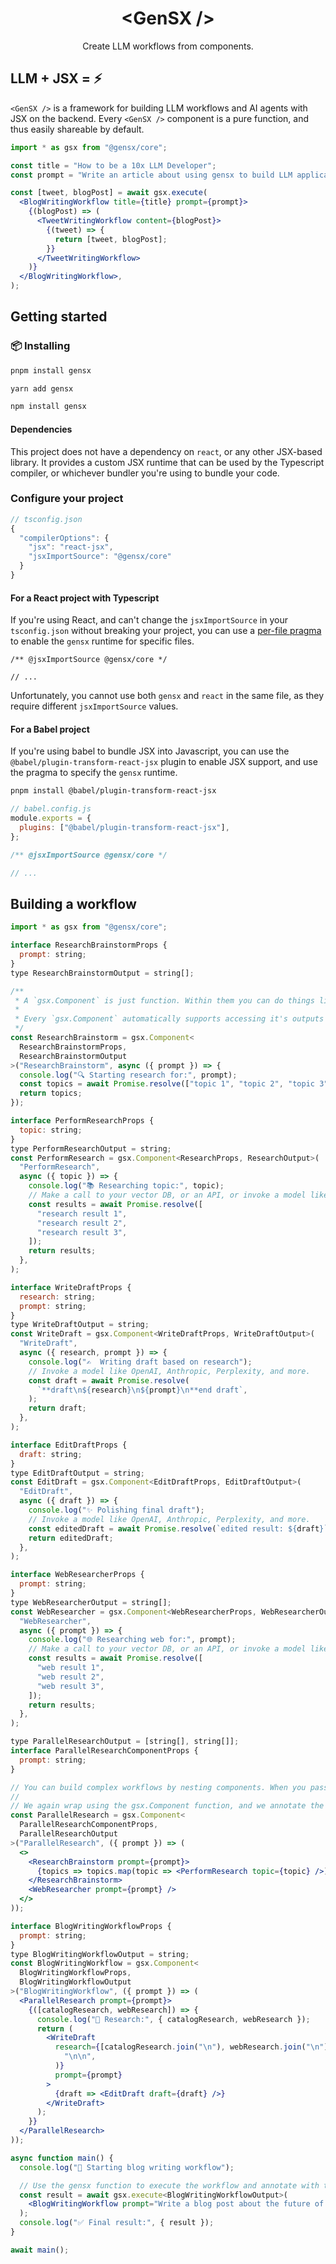 <h1 align="center">&lt;GenSX /&gt;</h1>

<p align="center">
  Create LLM workflows from components.
</p>

## LLM + JSX = ⚡️

`<GenSX />` is a framework for building LLM workflows and AI agents with JSX on the backend. Every `<GenSX />` component is a pure function, and thus easily shareable by default.

```jsx
import * as gsx from "@gensx/core";

const title = "How to be a 10x LLM Developer";
const prompt = "Write an article about using gensx to build LLM applications";

const [tweet, blogPost] = await gsx.execute(
  <BlogWritingWorkflow title={title} prompt={prompt}>
    {(blogPost) => (
      <TweetWritingWorkflow content={blogPost}>
        {(tweet) => {
          return [tweet, blogPost];
        }}
      </TweetWritingWorkflow>
    )}
  </BlogWritingWorkflow>,
);
```

## Getting started

### 📦 Installing

```bash
pnpm install gensx
```

```bash
yarn add gensx
```

```bash
npm install gensx
```

#### Dependencies

This project does not have a dependency on `react`, or any other JSX-based library. It provides a custom JSX runtime that can be used by the Typescript compiler, or whichever bundler you're using to bundle your code.

### Configure your project

```ts
// tsconfig.json
{
  "compilerOptions": {
    "jsx": "react-jsx",
    "jsxImportSource": "@gensx/core"
  }
}
```

#### For a React project with Typescript

If you're using React, and can't change the `jsxImportSource` in your `tsconfig.json` without breaking your project, you can use a [per-file pragma](https://www.typescriptlang.org/tsconfig/#jsxImportSource) to enable the `gensx` runtime for specific files.

```tsx
/** @jsxImportSource @gensx/core */

// ...
```

Unfortunately, you cannot use both `gensx` and `react` in the same file, as they require different `jsxImportSource` values.

#### For a Babel project

If you're using babel to bundle JSX into Javascript, you can use the `@babel/plugin-transform-react-jsx` plugin to enable JSX support, and use the pragma to specify the `gensx` runtime.

```bash
pnpm install @babel/plugin-transform-react-jsx
```

```js
// babel.config.js
module.exports = {
  plugins: ["@babel/plugin-transform-react-jsx"],
};
```

```jsx
/** @jsxImportSource @gensx/core */

// ...
```

## Building a workflow

```jsx
import * as gsx from "@gensx/core";

interface ResearchBrainstormProps {
  prompt: string;
}
type ResearchBrainstormOutput = string[];

/**
 * A `gsx.Component` is just function. Within them you can do things like make calls to your vector DB, call APIs, or invoke models like OpenAI, Claude, Perplexity, and more.
 *
 * Every `gsx.Component` automatically supports accessing it's outputs by nesting a `child` function with no additional work required. For instance:
 */
const ResearchBrainstorm = gsx.Component<
  ResearchBrainstormProps,
  ResearchBrainstormOutput
>("ResearchBrainstorm", async ({ prompt }) => {
  console.log("🔍 Starting research for:", prompt);
  const topics = await Promise.resolve(["topic 1", "topic 2", "topic 3"]);
  return topics;
});

interface PerformResearchProps {
  topic: string;
}
type PerformResearchOutput = string;
const PerformResearch = gsx.Component<ResearchProps, ResearchOutput>(
  "PerformResearch",
  async ({ topic }) => {
    console.log("📚 Researching topic:", topic);
    // Make a call to your vector DB, or an API, or invoke a model like OpenAI, Anthropic, Perplexity, and more.
    const results = await Promise.resolve([
      "research result 1",
      "research result 2",
      "research result 3",
    ]);
    return results;
  },
);

interface WriteDraftProps {
  research: string;
  prompt: string;
}
type WriteDraftOutput = string;
const WriteDraft = gsx.Component<WriteDraftProps, WriteDraftOutput>(
  "WriteDraft",
  async ({ research, prompt }) => {
    console.log("✍️  Writing draft based on research");
    // Invoke a model like OpenAI, Anthropic, Perplexity, and more.
    const draft = await Promise.resolve(
      `**draft\n${research}\n${prompt}\n**end draft`,
    );
    return draft;
  },
);

interface EditDraftProps {
  draft: string;
}
type EditDraftOutput = string;
const EditDraft = gsx.Component<EditDraftProps, EditDraftOutput>(
  "EditDraft",
  async ({ draft }) => {
    console.log("✨ Polishing final draft");
    // Invoke a model like OpenAI, Anthropic, Perplexity, and more.
    const editedDraft = await Promise.resolve(`edited result: ${draft}`);
    return editedDraft;
  },
);

interface WebResearcherProps {
  prompt: string;
}
type WebResearcherOutput = string[];
const WebResearcher = gsx.Component<WebResearcherProps, WebResearcherOutput>(
  "WebResearcher",
  async ({ prompt }) => {
    console.log("🌐 Researching web for:", prompt);
    // Make a call to your vector DB, or an API, or invoke a model like OpenAI, Anthropic, Perplexity, and more.
    const results = await Promise.resolve([
      "web result 1",
      "web result 2",
      "web result 3",
    ]);
    return results;
  },
);

type ParallelResearchOutput = [string[], string[]];
interface ParallelResearchComponentProps {
  prompt: string;
}

// You can build complex workflows by nesting components. When you pass a child function to a component, it will be called with the output of that component, and you can use that output inside any child components. If you don't specify a function as a child, the result from that leaf node will be bubbled up as the final result.
//
// We again wrap using the gsx.Component function, and we annotate the output type with the type of the final result.
const ParallelResearch = gsx.Component<
  ParallelResearchComponentProps,
  ParallelResearchOutput
>("ParallelResearch", ({ prompt }) => (
  <>
    <ResearchBrainstorm prompt={prompt}>
      {topics => topics.map(topic => <PerformResearch topic={topic} />)}
    </ResearchBrainstorm>
    <WebResearcher prompt={prompt} />
  </>
));

interface BlogWritingWorkflowProps {
  prompt: string;
}
type BlogWritingWorkflowOutput = string;
const BlogWritingWorkflow = gsx.Component<
  BlogWritingWorkflowProps,
  BlogWritingWorkflowOutput
>("BlogWritingWorkflow", ({ prompt }) => (
  <ParallelResearch prompt={prompt}>
    {([catalogResearch, webResearch]) => {
      console.log("🧠 Research:", { catalogResearch, webResearch });
      return (
        <WriteDraft
          research={[catalogResearch.join("\n"), webResearch.join("\n")].join(
            "\n\n",
          )}
          prompt={prompt}
        >
          {draft => <EditDraft draft={draft} />}
        </WriteDraft>
      );
    }}
  </ParallelResearch>
));

async function main() {
  console.log("🚀 Starting blog writing workflow");

  // Use the gensx function to execute the workflow and annotate with the output type.
  const result = await gsx.execute<BlogWritingWorkflowOutput>(
    <BlogWritingWorkflow prompt="Write a blog post about the future of AI" />,
  );
  console.log("✅ Final result:", { result });
}

await main();
```
